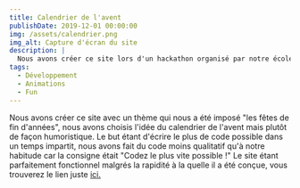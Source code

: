 ```yaml
---
title: Calendrier de l'avent
publishDate: 2019-12-01 00:00:00
img: /assets/calendrier.png
img_alt: Capture d'écran du site
description: |
  Nous avons créer ce site lors d'un hackathon organisé par notre école.
tags:
  - Développement
  - Animations
  - Fun
---
```


Nous avons créer ce site avec un thème qui nous a été imposé "les fêtes de fin d'années", nous avons choisis l'idée du calendrier de l'avent mais plutôt de façon humoristique. Le but étant d'écrire le plus de code possible dans un temps impartit, nous avons fait du code moins qualitatif qu'à notre habitude car la consigne était "Codez le plus vite possible !" Le site étant parfaitement fonctionnel malgrés la rapidité à la quelle il a été conçue, vous trouverez le lien juste <a href="https://github.com/blackstars64/Hackathon">ici.</a>

